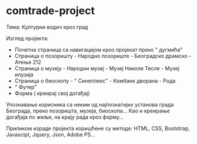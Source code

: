 # comtrade-project

  Тема: Културни водич кроз град
  
  Изглед пројекта:
  - Почетна страница са навигацијом кроз пројекат преко " дугмића"
  - Страница о позоришту
        - Народно позориште
        - Београдско драмско
        - Атење 212
  - Страница о музеју
        - Народни музеј
        - Музеј Николе Тесле
        - Музеј илузија
  - Страница о биоскопу
        - " Синeплекс"
        - Комбанк дворана
        - Рода
  - " Футер"
  - Форма ( креирај свој догађај)
  
  Упознавање корисника са неким од најпознатијих установа града Београда, преко позоришта, музеја, биоскопа... Као и креирање догађаја по жељи, на крају рада кроз форму...
  
  Приликом израде пројекта коришћене су методе: HTML, CSS, Bootstrap, Javascipt, Jquery, Json, Adobe PS...

